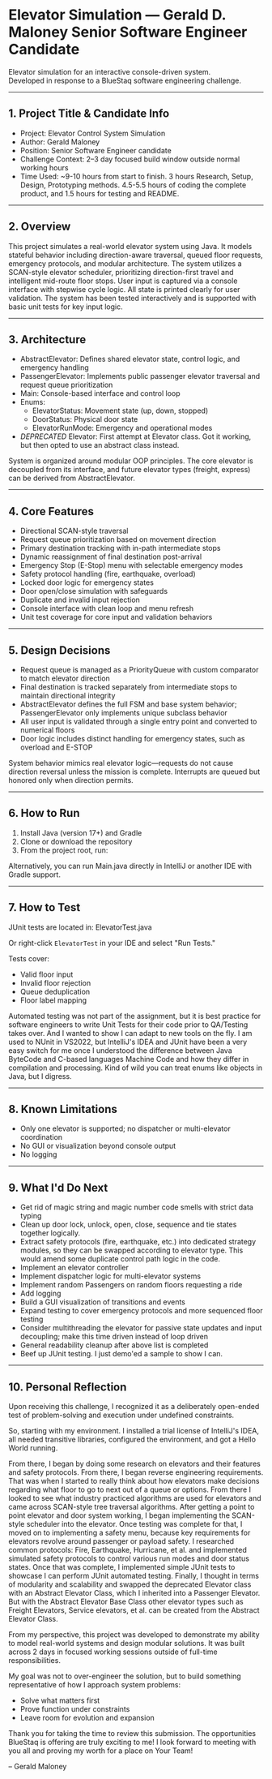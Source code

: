 # Elevator Simulation — Gerald D. Maloney Senior Software Engineer Candidate

Elevator simulation for an interactive console-driven system.  
Developed in response to a BlueStaq software engineering challenge.

---

## 1. Project Title & Candidate Info

- Project: Elevator Control System Simulation
- Author: Gerald Maloney
- Position: Senior Software Engineer candidate
- Challenge Context: 2–3 day focused build window outside normal working hours
- Time Used: ~9-10 hours from start to finish. 3 hours Research, Setup, Design, Prototyping methods. 
4.5-5.5 hours of coding the complete product, and 1.5 hours for testing and README.    

---

## 2. Overview

This project simulates a real-world elevator system using Java. 
It models stateful behavior including direction-aware traversal, queued floor requests, emergency protocols, and modular architecture. 
The system utilizes a SCAN-style elevator scheduler, prioritizing direction-first travel and intelligent mid-route floor stops.
User input is captured via a console interface with stepwise cycle logic. 
All state is printed clearly for user validation. The system has been tested interactively and is supported with basic unit tests for key input logic.

---

## 3. Architecture

- AbstractElevator: Defines shared elevator state, control logic, and emergency handling
- PassengerElevator: Implements public passenger elevator traversal and request queue prioritization
- Main: Console-based interface and control loop
- Enums:
    - ElevatorStatus: Movement state (up, down, stopped)
    - DoorStatus: Physical door state
    - ElevatorRunMode: Emergency and operational modes
- *DEPRECATED* Elevator: First attempt at Elevator class. Got it working, but then opted to use an abstract class instead.

System is organized around modular OOP principles. 
The core elevator is decoupled from its interface, and future elevator types (freight, express) can be derived from AbstractElevator.

---

## 4. Core Features

- Directional SCAN-style traversal
- Request queue prioritization based on movement direction
- Primary destination tracking with in-path intermediate stops
- Dynamic reassignment of final destination post-arrival
- Emergency Stop (E-Stop) menu with selectable emergency modes
- Safety protocol handling (fire, earthquake, overload)
- Locked door logic for emergency states
- Door open/close simulation with safeguards
- Duplicate and invalid input rejection
- Console interface with clean loop and menu refresh
- Unit test coverage for core input and validation behaviors

---

## 5. Design Decisions

- Request queue is managed as a PriorityQueue with custom comparator to match elevator direction
- Final destination is tracked separately from intermediate stops to maintain directional integrity
- AbstractElevator defines the full FSM and base system behavior; PassengerElevator only implements unique subclass behavior
- All user input is validated through a single entry point and converted to numerical floors
- Door logic includes distinct handling for emergency states, such as overload and E-STOP

System behavior mimics real elevator logic—requests do not cause direction reversal unless the mission is complete. Interrupts are queued but honored only when direction permits.

---

## 6. How to Run

1. Install Java (version 17+) and Gradle
2. Clone or download the repository
3. From the project root, run:


Alternatively, you can run Main.java directly in IntelliJ or another IDE with Gradle support.

---

## 7. How to Test

JUnit tests are located in: ElevatorTest.java

Or right-click `ElevatorTest` in your IDE and select "Run Tests."

Tests cover:
- Valid floor input
- Invalid floor rejection
- Queue deduplication
- Floor label mapping

Automated testing was not part of the assignment, but it is best practice for software engineers to write Unit Tests for 
their code prior to QA/Testing takes over. And I wanted to show I can adapt to new tools on the fly. I am used to NUnit in 
VS2022, but IntelliJ's IDEA and JUnit have been a very easy switch for me once I understood the difference between Java ByteCode
and C-based languages Machine Code and how they differ in compilation and processing. Kind of wild you can treat enums like objects in Java,
but I digress. 

---

## 8. Known Limitations

- Only one elevator is supported; no dispatcher or multi-elevator coordination
- No GUI or visualization beyond console output
- No logging

---

## 9. What I'd Do Next

- Get rid of magic string and magic number code smells with strict data typing
- Clean up door lock, unlock, open, close, sequence and tie states together logically.
- Extract safety protocols (fire, earthquake, etc.) into dedicated strategy modules, so they can be swapped 
according to elevator type. This would amend some duplicate control path logic in the code.
- Implement an elevator controller  
- Implement dispatcher logic for multi-elevator systems
- Implement random Passengers on random floors requesting a ride
- Add logging
- Build a GUI visualization of transitions and events
- Expand testing to cover emergency protocols and more sequenced floor testing
- Consider multithreading the elevator for passive state updates and input decoupling; make this time driven instead of loop
driven
- General readability cleanup after above list is completed
- Beef up JUnit testing. I just demo'ed a sample to show I can.

---

## 10. Personal Reflection

Upon receiving this challenge, I recognized it as a deliberately open-ended test of problem-solving and execution 
under undefined constraints. 

So, starting with my environment. I installed a trial license of IntelliJ's IDEA, all needed transitive libraries, 
configured the environment, and got a Hello World running.

From there, I began by doing some research on elevators and their features and safety protocols. From there, I began 
reverse engineering requirements. That was when I started to really think about how elevators make decisions regarding what floor to go
to next out of a queue or options. From there I looked to see what industry practiced algorithms are used for elevators and 
came across SCAN-style tree traversal algorithms. After getting a point to point elevator and door system working, I began 
implementing the SCAN-style scheduler into the elevator. Once testing was complete for that, I moved on to implementing a 
safety menu, because key requirements for elevators revolve around passenger or payload safety. I researched common protocols:
Fire, Earthquake, Hurricane, et al. and implemented simulated safety protocols to control various run modes and door status states.
Once that was complete, I implemented simple JUnit tests to showcase I can perform JUnit automated testing.
Finally, I thought in terms of modularity and scalability and swapped the deprecated Elevator class with an Abstract Elevator Class,
which I inherited into a Passenger Elevator. But with the Abstract Elevator Base Class other elevator types such as Freight 
Elevators, Service elevators, et al. can be created from the Abstract Elevator Class. 


From my perspective, this project was developed to demonstrate my ability to model real-world systems and design modular solutions.
It was built across 2 days in focused working sessions outside of full-time responsibilities.

My goal was not to over-engineer the solution, but to build something representative of how I approach system problems:
- Solve what matters first
- Prove function under constraints
- Leave room for evolution and expansion

Thank you for taking the time to review this submission. The opportunities BlueStaq is offering are truly exciting to me!
I look forward to meeting with you all and proving my worth for a place on Your Team! 

– Gerald Maloney



